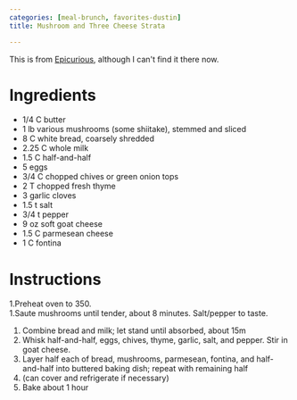 ```yaml
---
categories: [meal-brunch, favorites-dustin]
title: Mushroom and Three Cheese Strata

---
```

This is from [Epicurious](http://www.epicurous.com), although I can't find it there now.
# Ingredients

* 1/4 C butter
* 1 lb various mushrooms (some shiitake), stemmed and sliced
* 8 C white bread, coarsely shredded
* 2.25 C whole milk
* 1.5 C half-and-half
* 5 eggs
* 3/4 C chopped chives or green onion tops
* 2 T chopped fresh thyme
* 3 garlic cloves
* 1.5 t salt
* 3/4 t pepper
* 9 oz soft goat cheese
* 1.5 C parmesean cheese
* 1 C fontina

# Instructions

 1.Preheat oven to 350.  
 1.Saute mushrooms until tender, about 8 minutes.  Salt/pepper to taste.
 1. Combine bread and milk; let stand until absorbed, about 15m
 1. Whisk half-and-half, eggs, chives, thyme, garlic, salt, and pepper.  Stir in goat cheese.
 1. Layer half each of bread, mushrooms, parmesean, fontina, and half-and-half into buttered baking dish; repeat with remaining half
 1. (can cover and refrigerate if necessary)
 1. Bake about 1 hour
